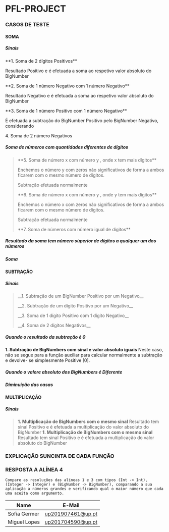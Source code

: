 # PFL-PROJECT

### CASOS DE TESTE

#### SOMA

##### Sinais
<p> **1. Soma de 2 dígitos Positivos** </p>
<p>Resultado Positivo e é efetuada a soma ao respetivo valor absoluto do BigNumber </p>
<p>**2. Soma de 1 número Negativo com 1 número Negativo** </p>
<p>Resultado Negativo e é efetuada a soma ao respetivo valor absoluto do BigNumber </p>
<p>**3. Soma de 1 número Positivo com 1 número Negativo** </p>
<p>É efetuada a subtração do BigNumber Positivo pelo BigNumber Negativo, considerando </p>
<p>4. Soma de 2 número Negativos

##### Soma de números com quantidades diferentes de dígitos
> <p> **5. Soma de número x com número y , onde x tem mais dígitos** </p> 
> <p> Enchemos o número y com zeros não significativos de forma a ambos ficarem com o mesmo número de dígitos. </p>   
> <p> Subtração efetuada normalmente</p>
> <p> **6. Soma de número x com número y , onde y tem mais dígitos**  </p>
> <p> Enchemos o número x com zeros não significativos de forma a ambos ficarem com o mesmo número de dígitos.   </p>
> <p> Subtração efetuada normalmente</p>
> <p> **7. Soma de números com número igual de dígitos**</p>

##### Resultado da soma tem número súperior de dígitos a qualquer um dos números
##### Soma
 
#### SUBTRAÇÃO

##### Sinais
> <p> __1. Subtração de um BigNumber Positivo por um Negativo__  </p> 
> <p>  __2. Subtração de um dígito Positivo por um Negativo__  </p> 
> <p>  __3. Soma de 1 dígito Positivo com 1 dígito Negativo__ </p> 
> <p> __4. Soma de 2 dígitos Negativos__ </p> 
> 
##### Quando o resultado da subtração é 0
**1. Subtração de BigNumbers com sinal e valor absoluto iguais**
Neste caso, não se segue para a função auxiliar para calcular normalmente a subtração e devolve- se simplesmente Positive [0].

##### Quando o valore absoluto dos BigNumbers é Diferente



##### Diminuição das casas 

#### MULTIPLICAÇÃO
##### Sinais
> __1. Multiplicação de BigNumbers com o mesmo sinal__
> Resultado tem sinal Positivo e é efetuada a multiplicação do valor absoluto do BigNumber
> __1. Multiplicação de BigNumbers com o mesmo sinal__
> Resultado tem sinal Positivo e é efetuada a multiplicação do valor absoluto do BigNumber

### EXPLICAÇÃO SUNCINTA DE CADA FUNÇÃO


### RESPOSTA A ALÍNEA 4

`Compare as resoluções das alíneas 1 e 3 com tipos (Int -> Int), (Integer ->
Integer) e (BigNumber -> BigNumber), comparando a sua aplicação a números grandes
e verificando qual o maior número que cada uma aceita como argumento.`

| Name             | E-Mail              |
| ---------------- |-------------------- |
| Sofia Germer     | up201907461@up.pt   |
| Miguel Lopes     | up201704590@up.pt   |
